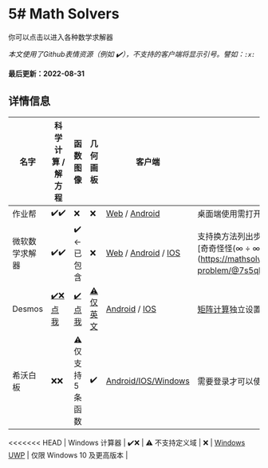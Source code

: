 # 5# Math Solvers
你可以点击以进入各种数学求解器

*本文使用了Github表情资源（例如 ✔️），不支持的客户端将显示引号。譬如：`:x:`*

**最后更新：2022-08-31**
## 详情信息

| 名字 | 科学计算 / 解方程 | 函数图像 | 几何画板 | 客户端 | 备注 |
|-|-|-|-|-|-|
| 作业帮 | ✔️✔️ | ❌ | ❌ | [Web](https://www.zybang.com/static/question/m-calculator/m-calculator.html) / [Android](//www.zuoyebang.com/)| 桌面端使用需打开DevTool中设备仿真 |
| 微软数学求解器 | ✔️✔️ | ✔️ ←已包含 | ❌ | [Web](https://mathsolver.microsoft.com/zh/solver) / [Android](https://play.google.com/store/apps/details?id=com.microsoft.math) / [IOS](https://apps.apple.com/us/app/microsoft-math-solver/id1483962204) | 支持换方法列出步骤，但是[算式太长](https://mathsolver.microsoft.com/zh/solve-problem/3x%20%60cdot%20%202x%20%60cdot%20%20%20%7B%20100%20%20%7D%5E%7B%203%20%20%7D%20%20%2B2%20%60cdot%20%20%20%60left(%60begin%7Bmatrix%7D%20%20%20%60left(%202x-40%20%20%60right)%20%20%20%60cdot%20%2050%2B%20%60left(%60begin%7Bmatrix%7D%20%20%20%60left(%203x-40%20%20%60right)%20%20-10%20%20%20%60end%7Bmatrix%7D%60right)%20%20%20%60cdot%20%20%20%60left(%2015%2B25%20%20%60right)%20%20%2B%20%60left(%60begin%7Bmatrix%7D%20%20%20%60left(%201.5x-25%20%20%60right)%20%20%20%60cdot%20%202%20%20%20%60end%7Bmatrix%7D%60right)%20%20%20%60cdot%20%20%20%60left(%202x-40%20%20%60right)%20%20%20%20%20%60end%7Bmatrix%7D%60right)%20%20%20%60cdot%20%2030%20%3D%20%20%20%60frac%7B%20642000%20%20%7D%7B%202%20%20%7D)会报错，[奇奇怪怪(∞ ÷ ∞)](https://mathsolver.microsoft.com/zh/solve-problem/@7s5qbjrg)也会 |
| Desmos | [✔️❌ 点我](https://www.desmos.com/scientific?lang=zh-CN) |  [✔️ 点我](https://www.desmos.com/calculator?lang=zh-CN) | [⚠️ 仅英文](https://www.desmos.com/geometry?lang=zh-CN) | [Android](https://play.google.com/store/apps/developer?id=Desmos+Inc) / [IOS](https://apps.apple.com/us/developer/desmos/id653517543) | [矩阵计算](https://www.desmos.com/matrix?lang=zh-CN)独立设置 |
| 希沃白板 | ❌❌ | ⚠️ 仅支持5条函数 | ✔️ | [Android/IOS/Windows](https://easinote.seewo.com/) | 需要登录才可以使用 |
<<<<<<< HEAD
| Windows 计算器 | ✔️❌ | ⚠️ 不支持定义域  | ❌ | [Windows UWP](http://kdxiaoyi.github.io/api/jump.htm?u=ms-windows-store://pdp/?ProductId=9WZDNCRFHVN5) | 仅限 Windows 10 及更高版本 |